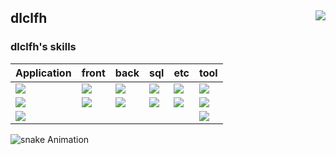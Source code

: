 <div align="">

<a href = "https://www.acmicpc.net/user/dlclfh">
    <img align="right" p-5 src="http://mazandi.herokuapp.com/api?handle=dlclfh&theme=warm">
 </a>


    
## dlclfh
   
 ### dlclfh's skills
 | Application | front | back | sql | etc | tool |
 | :----------- | :-------- | :------- | :--------- | :-------- | :------|
 | <img src="https://img.shields.io/badge/dart-white.svg?style=flat-square&logo=dart&logoColor=0175C2"> | <img src="https://img.shields.io/badge/CSS3-white.svg?style=flat-square&logo=CSS3&logoColor=1572B6"> | <img src="https://img.shields.io/badge/Java-white.svg?style=flat-square&logo=openjdk&logoColor=FF0000"> | <img src="https://img.shields.io/badge/Oracle-white.svg?style=flat-square&logo=oracle&logoColor=F80000"> |  <a href = "https://dlclfh.notion.site/dlclfh_-3e0a811ebad54cac917c260589321d30"><img src="https://img.shields.io/badge/Notion-white.svg?style=flat-square&logo=notion&logoColor=000000"></a> | <img src="https://img.shields.io/badge/vscode-white.svg?style=flat-square&logo=visualstudiocode&logoColor=007ACC"> |
| <img src="https://img.shields.io/badge/flutter-white.svg?style=flat-square&logo=flutter&logoColor=02569B"> | <img src="https://img.shields.io/badge/html5-white.svg?style=flat-square&logo=html5&logoColor=E34F26"> | <img src="https://img.shields.io/badge/JSP-white.svg?style=flat-square&logo=openjdk&logoColor=FF0000"> | <img src="https://img.shields.io/badge/mysql-white.svg?style=flat-square&logo=mysql&logoColor=4479A1"> | <a href = "https://dlclfh0404.github.io"> <img src="https://img.shields.io/badge/git-white.svg?style=flat-square&logo=git&logoColor=F05032"></a> | <img src="https://img.shields.io/badge/eclipse-white.svg?style=flat-square&logo=eclipseide&logoColor=2C2255"> |
| <img src="https://img.shields.io/badge/JAVAFX-white.svg?style=flat-square&logo=openjdk&logoColor=FF0000"> | | | | | <img src="https://img.shields.io/badge/intellij-white.svg?style=flat-square&logo=intellijidea&logoColor=000000">
 


![snake Animation](https://github.com/dlclfh0404/dlclfh0404/blob/output/github-contribution-grid-snake.svg)


